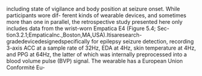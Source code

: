 including state of vigilance and body position at seizure onset. While participants wore dif-
ferent kinds of wearable devices, and sometimes more than one in parallel, the retrospective
study presented here only includes data from the wrist-worn Empatica E4 (Figure 5.4; Sec-
tion3.2.1;EmpaticaInc.,Boston,MA,USA).Itisaresearch-gradedevicedesignedspecifically
for epilepsy seizure detection, recording 3-axis ACC at a sample rate of 32Hz, EDA at 4Hz,
skin temperature at 4Hz, and PPG at 64Hz, the latter of which was internally preprocessed
into a blood volume pulse (BVP) signal. The wearable has a European Union Conformité Eu-
